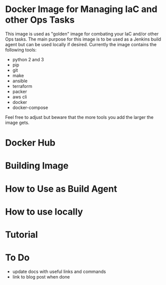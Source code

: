 # Docker Image for Managing IaC and other Ops Tasks
This image is used as "golden" image for combating your IaC and/or other Ops tasks. The main purpose for this image is to be used as a Jenkins build agent but can be used locally if desired. Currently the image contains the following tools:

- python 2 and 3
- pip
- git
- make
- ansible
- terraform
- packer
- aws cli
- docker
- docker-compose 

Feel free to adjust but beware that the more tools you add the larger the image gets.

# Docker Hub

# Building Image 

# How to Use as Build Agent

# How to use locally

# Tutorial 

# To Do
- update docs with useful links and commands
- link to blog post when done
